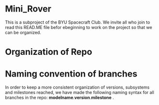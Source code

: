 # Mini_Rover
This is a subproject of the BYU Spacecraft Club. We invite all who join to read this READ.ME file befor ebeginning to work on the project so that we can be organized.


# Organization of Repo

# Naming convention of branches
In order to keep a more consistent organization of versions, subsystems and milestones reached, we have made the following naming syntax for all branches in the repo: __modelname__.__version__.__milestone__ . 
